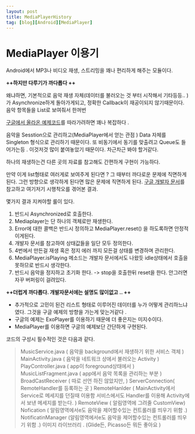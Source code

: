 ```yaml
---
layout: post
title: MediaPlayerHistory 
tag: [blog][Android][MediaPlayer]
---
```


# MediaPlayer 이용기

Android에서 MP3나 비디오 재생, 스트리밍을 꽤나 편리하게 해주는 모듈이다.

**++하지만 다루기가 까다롭다 ++**

왜냐하면, 기본적으로 음악 재생 자체(데이터를 불러오는 것 부터 시작해서 기타등등.. ) 가 Asynchronize하게 돌아가게되고, 정확한 Callback이 재공이되지 않기때문이다. 음악 항목들을 List로 보여줘서 한꺼번

[구글에서 올라온 예제코드](https://github.com/googlesamples/android-UniversalMusicPlayer/)를 따라가려하면 꽤나 복잡하다 .

음악을 Sesstion으로 관리하고(MediaPlayer에서 얻는 관점 ) Data 자체를 Singleton 형식으로 관리하기 때문이다. 또 비동기에서 동기를 맞출려고 Queue도 들어가는등 . 이것저것 많이 붙여놓았기 때문이다. 차근차근 봐야 할거같다.


하나의 재생하는건 다른 곳의 자료를 참고해도 간편하게 구현이 가능하다.

만약 이게 list형태로 여러게로 보여주게 된다면 ?
그 때부터 까다로운 문제에 직면하게 된다. 그런 방향으로 생각하게 된다면 많은 문제에 직면하게 된다.
[구글 개발자 문서](https://developer.android.com/reference/android/media/MediaPlayer.html)를 참고하고 여기저기 시행착오를 겪어본 결과.

몇가지 결과 지켜야할 룰이 있다.
1. 반드시 Asynchronized로 호출한다.
2. Mediaplayer는 단 하나의 객체로만 재생한다.
3. Error에 대한 콜백은 반드시 정의하고 MediaPlayer.reset() 을 하도록하면 안정적이게된다.
4. 개발자 문서를 참고하여 상태값들을 일단 모두 정의한다.
5. 4번에서 만든걸 재생 혹은 정지 에러 까지 모든걸 상태를 변경하며 관리한다.
6. MediaPlayer.isPlaying 메소드는 개발자 문서에서도 나왔듯 idle상태에서 호출을 못하므로 반드시 생각한다.
7. 반드시 음악을 정지하고 초기화 한다. -> stop을 호출한뒤 reset을 한다. 안그러면 자꾸 버퍼링이 걸려있다.


**++더럽게 까다롭다. 개발자문서에는 설명도 많이없고 .. ++**


- 추가적으로 고민이 된건 리스트 형태로 이루어진 데이터를 누가 어떻게 관리하느냐 였다. 그것을 구글 예제의 방향을 가는게 맞는거같다 .
- 구글의 예제는 ExoPlayer를 이용하기 때문에 더 좋은지는 미지수이다.
- MediaPlayer를 이용하면 구글의 예제보단 간단하게 구현된다.




코드의 구성시 필수적인 것은 다음과 같다. 


> MusicService.java ( 음악을 background에서 재생하기 위한 서비스 객체 )
> MainActivity.java ( 음악을 네트워크 상에서 불러오는 Activity )
> PlayController.java ( app이 foreground상태에서 )
> MusicListFragment.java ( app에서 음악 목록을 관리하는 부분 )
> BroadCastReceiver ( 따로 선언 하진 않았지만, )
> ServerConnection( RemoteHandler를 등록하는 곳 )
> RemoteHanlder ( MainActivity에서 Service로 메세지를 던질때 이용함 서비스에서도 Handler를 이용해 Activity에서 보낸 메세지를 받는다. )
> RemoteView ( 알림영역에 그려줄 CustomView)
> Nofication ( 알림영역에서e도 음악을 제어할수있는 컨트롤러를 띄우기 위함 .)
> NotificatinManager (알림영역에서e도 음악을 제어할수있는 컨트롤러를 띄우기 위함 .)
> 이미지 라이브러리 . (Glide든, Picasso든 뭐든 좋아요 )